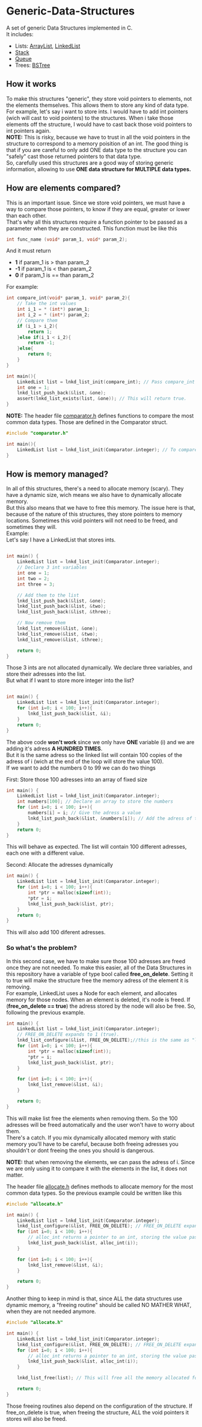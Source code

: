 # Generic-Data-Structures
A set of generic Data Structures implemented in C. <br>
It includes:
* Lists: [ArrayList](/src/ArrayList), [LinkedList](/src/LinkedList)
* [Stack](src/Stack)
* [Queue](src/Queue)
* Trees: [BSTree](src/BSTree)

## How it works
To make this structures "generic", they store void pointers to elements, not the elements themselves. This allows them to 
store any kind of data type. <br>
For example, let's say i want to store ints. I would have to add int pointers (wich will cast to void pointers) to the structures.
When i take those elements off the structure, I would have to cast back those void pointers to int pointers again.<br>
<b>NOTE:</b> This is risky, because we have to trust in all the void pointers in the structure to correspond to a memory poisition of an int. The good 
thing is that if you are careful to only add ONE data type to the structure you can "safely" cast those returned pointers to that data type. <br>
So, carefully used this structures are a good way of storing generic information, allowing to use <b>ONE data structure for MULTIPLE data types.</b><br>

## How are elements compared?
This is an important issue. Since we store void pointers, we must have a way to compare those pointers, to know if they are equal, greater or lower than each other. <br>
That's why all this structures require a function pointer to be passed as a parameter when they are constructed. This function must be like this <br>
```c
int func_name (void* param_1, void* param_2);
```
And it must return <br>
* <b> 1</b> if param_1 is > than param_2
* <b>-1</b> if param_1 is < than param_2
* <b> 0</b> if param_1 is == than param_2
  
For example:<br>
```c
int compare_int(void* param_1, void* param_2){
    // Take the int values
    int i_1 = * (int*) param_1;
    int i_2 = * (int*) param_2;
    // Compare them
    if (i_1 > i_2){
        return 1;
    }else if(i_1 < i_2){
        return -1;
    }else{
        return 0;
    }
}

int main(){
    LinkedList list = lnkd_list_init(compare_int); // Pass compare_int as a parameter
    int one = 1;
    lnkd_list_push_back(&list, &one);
    assert(lnkd_list_exists(list, &one)); // This will return true.
}
```
<b>NOTE:</b> The header file [comparator.h](src/Util/comparator.h) defines functions to compare the most common data types. 
Those are defined in the Comparator struct.

```c
#include "comparator.h"

int main(){
    LinkedList list = lnkd_list_init(Comparator.integer); // To compare ints
}
```

## How is memory managed?
In all of this structures, there's a need to allocate memory (scary). They have a dynamic size, wich means we also have to dynamically allocate memory. <br>
But this also means that we have to free this memory. The issue here is that, because of the nature of this structures, they store pointers to memory locations.
Sometimes this void pointers will not need to be freed, and sometimes they will. <br>
Example: <br>
Let's say I have a LinkedList that stores ints. <br>

```c

int main() {
    LinkedList list = lnkd_list_init(Comparator.integer);
    // Declare 3 int variables
    int one = 1;
    int two = 2;
    int three = 3;

    // Add them to the list
    lnkd_list_push_back(&list, &one);
    lnkd_list_push_back(&list, &two);
    lnkd_list_push_back(&list, &three);

    // Now remove them
    lnkd_list_remove(&list, &one);
    lnkd_list_remove(&list, &two);
    lnkd_list_remove(&list, &three);

    return 0;
}
```

Those 3 ints are not allocated dynamically. We declare three variables, and store their adresses into the list. <br>
But what if I want to store more integer into the list?


```c

int main() {
    LinkedList list = lnkd_list_init(Comparator.integer);
    for (int i=0; i < 100; i++){
        lnkd_list_push_back(&list, &i);
    }
    return 0;
}
```

The above code <b> won't work </b> since we only have <b> ONE </b> variable (i) and we are adding it's adress <b>A HUNDRED TIMES</b>. <br>
But it is the same adress so the linked list will contain 100 copies of the adress of i (wich at the end of the loop will store the value 100). <br>
If we want to add the numbers 0 to 99 we can do two things <br>

First: Store those 100 adresses into an array of fixed size

```c
int main() {
    LinkedList list = lnkd_list_init(Comparator.integer);
    int numbers[100]; // Declare an array to store the numbers
    for (int i=0; i < 100; i++){
        numbers[i] = i; // Give the adress a value
        lnkd_list_push_back(&list, &numbers[i]); // Add the adress of the i'th number
    }
    return 0;
}
```

This will behave as expected. The list will contain 100 different adresses, each one with a different value. <br>

Second: Allocate the adresses dynamically

```c
int main() {
    LinkedList list = lnkd_list_init(Comparator.integer);
    for (int i=0; i < 100; i++){
        int *ptr = malloc(sizeof(int));
        *ptr = i;
        lnkd_list_push_back(&list, ptr);
    }
    return 0;
}
```
 
This will also add 100 diferent adresses. <br>

### So what's the problem?

In this second case, we have to make sure those 100 adresses are freed once they are not needed. To make this easier, all 
of the Data Structures in this repository have a variable of type bool called <b>free_on_delete</b>. Setting it to true will make the structure free
the memory adress of the element it is removing. <br>
For example, LinkedList uses a Node for each element, and allocates memory for those nodes. When an element is deleted, 
it's node is freed. If (<b>free_on_delete == true</b>) the adress stored by the node will also be free. So, following the previous example.


```c
int main() {
    LinkedList list = lnkd_list_init(Comparator.integer);
    // FREE_ON_DELETE expands to 1 (true).
    lnkd_list_configure(&list, FREE_ON_DELETE);//this is the same as "list.free_on_delete = true"
    for (int i=0; i < 100; i++){
        int *ptr = malloc(sizeof(int));
        *ptr = i;
        lnkd_list_push_back(&list, ptr);
    }

    for (int i=0; i < 100; i++){
        lnkd_list_remove(&list, &i);
    }

    return 0;
}
```

This will make list free the elements when removing them. So the 100 adresses will be freed automatically and the user won't have to worry about them.<br>
There's a catch. If you mix dynamically allocated memory with static memory you'll have to be careful, because both freeing adresses you shouldn't or dont freeing the ones you should is dangerous. <br>

<b>NOTE:</b> that when removing the elements, we can pass the adress of i. Since we are only using it to compare it with the elements in the list, it does not matter.

The header file [allocate.h](src/Util/allocate.h.h) defines methods to allocate memory for the most common data types. So the previous example could be written like this<br>

```c
#include "allocate.h"

int main() {
    LinkedList list = lnkd_list_init(Comparator.integer);
    lnkd_list_configure(&list, FREE_ON_DELETE); // FREE_ON_DELETE expands to 1 (true).
    for (int i=0; i < 100; i++){
        // alloc_int returns a pointer to an int, storing the value passed as a parameter
        lnkd_list_push_back(&list, alloc_int(i)); 
    }

    for (int i=0; i < 100; i++){
        lnkd_list_remove(&list, &i);
    }

    return 0;
}
```

Another thing to keep in mind is that, since ALL the data structures use dynamic memory, a "freeing routine" should be called NO MATHER WHAT, when they are not
needed anymore. <br>

```c
#include "allocate.h"

int main() {
    LinkedList list = lnkd_list_init(Comparator.integer);
    lnkd_list_configure(&list, FREE_ON_DELETE); // FREE_ON_DELETE expands to 1 (true).
    for (int i=0; i < 100; i++){
        // alloc_int returns a pointer to an int, storing the value passed as a parameter
        lnkd_list_push_back(&list, alloc_int(i)); 
    }

    lnkd_list_free(list); // This will free all the memory allocated for list.

    return 0;
}
```

Those freeing routines also depend on the configuration of the structure. If free_on_delete is true, when freeing the structure, ALL the void pointers it stores will also be freed.